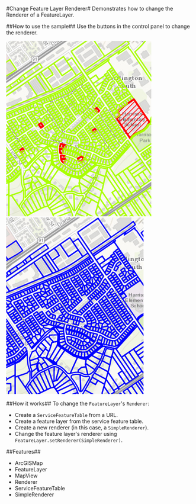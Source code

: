 #Change Feature Layer Renderer#
Demonstrates how to change the Renderer of a FeatureLayer.

##How to use the sample##
Use the buttons in the control panel to change the renderer.

![](ChangeFeatureLayerRenderer1.png)
![](ChangeFeatureLayerRenderer2.png)

##How it works##
To change the `FeatureLayer`'s `Renderer`:

- Create a `ServiceFeatureTable` from a URL.
- Create a feature layer from the service feature table.
- Create a new renderer (in this case, a `SimpleRenderer`).
- Change the feature layer's renderer using `FeatureLayer.setRenderer(SimpleRenderer)`.

##Features##
- ArcGISMap
- FeatureLayer
- MapView
- Renderer
- ServiceFeatureTable
- SimpleRenderer
